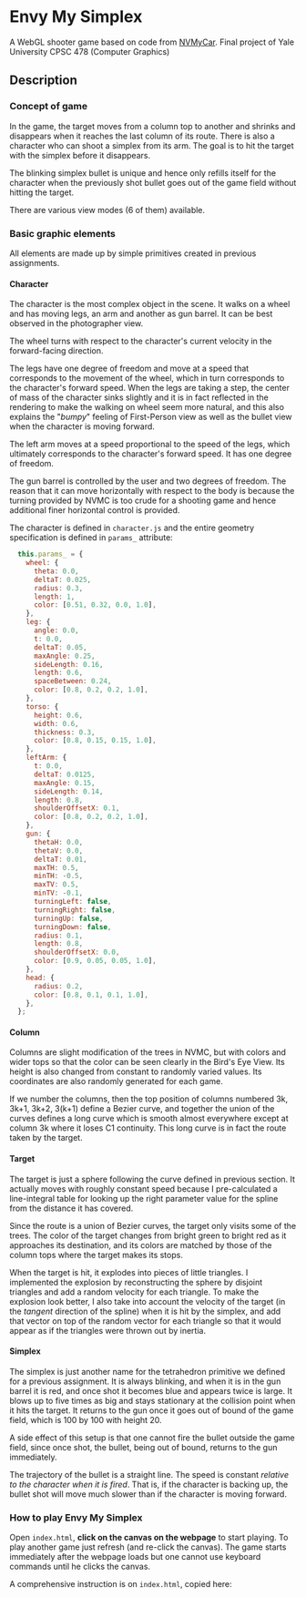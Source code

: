 Envy My Simplex
===============

A WebGL shooter game based on code from [NVMyCar](http://www.envymycarbook.com/). Final project of Yale University CPSC 478 (Computer Graphics)

## Description

### Concept of game

In the game, the target moves from a column top to another and shrinks and disappears when it reaches the last column of its route. There is also a character who can shoot a simplex from its arm. The goal is to hit the target with the simplex before it disappears.

The blinking simplex bullet is unique and hence only refills itself for the character when the previously shot bullet goes out of the game field without hitting the target. 

There are various view modes (6 of them) available.

### Basic graphic elements

All elements are made up by simple primitives created in previous assignments.

#### Character

The character is the most complex object in the scene. It walks on a wheel and has moving legs, an arm and another as gun barrel. It can be best observed in the photographer view.

The wheel turns with respect to the character's current velocity in the forward-facing direction.

The legs have one degree of freedom and move at a speed that corresponds to the movement of the wheel, which in turn corresponds to the character's forward speed. When the legs are taking a step, the center of mass of the character sinks slightly and it is in fact reflected in the rendering to make the walking on wheel seem more natural, and this also explains the "_bumpy_" feeling of First-Person view as well as the bullet view when the character is moving forward.

The left arm moves at a speed proportional to the speed of the legs, which ultimately corresponds to the character's forward speed. It has one degree of freedom.

The gun barrel is controlled by the user and two degrees of freedom. The reason that it can move horizontally with respect to the body is because the turning provided by NVMC is too crude for a shooting game and hence additional finer horizontal control is provided.

The character is defined in `character.js` and the entire geometry specification is defined in `params_` attribute:

```js
  this.params_ = {
    wheel: {
      theta: 0.0,
      deltaT: 0.025,
      radius: 0.3,
      length: 1,
      color: [0.51, 0.32, 0.0, 1.0],
    },
    leg: {
      angle: 0.0,
      t: 0.0,
      deltaT: 0.05,
      maxAngle: 0.25,
      sideLength: 0.16,
      length: 0.6,
      spaceBetween: 0.24,
      color: [0.8, 0.2, 0.2, 1.0],
    },
    torso: {
      height: 0.6,
      width: 0.6,
      thickness: 0.3,
      color: [0.8, 0.15, 0.15, 1.0],
    },
    leftArm: {
      t: 0.0,
      deltaT: 0.0125,
      maxAngle: 0.15,
      sideLength: 0.14,
      length: 0.8,
      shoulderOffsetX: 0.1,
      color: [0.8, 0.2, 0.2, 1.0],
    },
    gun: {
      thetaH: 0.0,
      thetaV: 0.0,
      deltaT: 0.01,
      maxTH: 0.5,
      minTH: -0.5,
      maxTV: 0.5,
      minTV: -0.1,
      turningLeft: false,
      turningRight: false,
      turningUp: false,
      turningDown: false,
      radius: 0.1,
      length: 0.8,
      shoulderOffsetX: 0.0,
      color: [0.9, 0.05, 0.05, 1.0],
    },
    head: {
      radius: 0.2,
      color: [0.8, 0.1, 0.1, 1.0],
    },
  };
```

#### Column

Columns are slight modification of the trees in NVMC, but with colors and wider tops so that the color can be seen clearly in the Bird's Eye View. Its height is also changed from constant to randomly varied values. Its coordinates are also randomly generated for each game.

If we number the columns, then the top position of columns numbered 3k, 3k+1, 3k+2, 3(k+1) define a Bezier curve, and together the union of the curves defines a long curve which is smooth almost everywhere except at column 3k where it loses C1 continuity. This long curve is in fact the route taken by the target.

#### Target

The target is just a sphere following the curve defined in previous section. It actually moves with roughly constant speed because I pre-calculated a line-integral table for looking up the right parameter value for the spline from the distance it has covered.

Since the route is a union of Bezier curves, the target only visits some of the trees. The color of the target changes from bright green to bright red as it approaches its destination, and its colors are matched by those of the column tops where the target makes its stops.

When the target is hit, it explodes into pieces of little triangles. I implemented the explosion by reconstructing the sphere by disjoint triangles and add a random velocity for each triangle. To make the explosion look better, I also take into account the velocity of the target (in the _tangent_ direction of the spline) when it is hit by the simplex, and add that vector on top of the random vector for each triangle so that it would appear as if the triangles were thrown out by inertia.

#### Simplex

The simplex is just another name for the tetrahedron primitive we defined for a previous assignment. It is always blinking, and when it is in the gun barrel it is red, and once shot it becomes blue and appears twice is large. It blows up to five times as big and stays stationary at the collision point when it hits the target. It returns to the gun once it goes out of bound of the game field, which is 100 by 100 with height 20.

A side effect of this setup is that one cannot fire the bullet outside the game field, since once shot, the bullet, being out of bound, returns to the gun immediately.

The trajectory of the bullet is a straight line. The speed is constant _relative to the character when it is fired_. That is, if the character is backing up, the bullet shot will move much slower than if the character is moving forward.

### How to play Envy My Simplex

Open `index.html`, __click on the canvas on the webpage__ to start playing. To play another game just refresh (and re-click the canvas). The game starts immediately after the webpage loads but one cannot use keyboard commands until he clicks the canvas.

A comprehensive instruction is on `index.html`, copied here:






